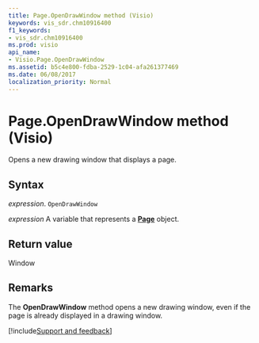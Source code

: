 ```yaml
---
title: Page.OpenDrawWindow method (Visio)
keywords: vis_sdr.chm10916400
f1_keywords:
- vis_sdr.chm10916400
ms.prod: visio
api_name:
- Visio.Page.OpenDrawWindow
ms.assetid: b5c4e800-fdba-2529-1c04-afa261377469
ms.date: 06/08/2017
localization_priority: Normal
---
```



# Page.OpenDrawWindow method (Visio)

Opens a new drawing window that displays a page.


## Syntax

_expression_. `OpenDrawWindow`

_expression_ A variable that represents a **[Page](Visio.Page.md)** object.


## Return value

Window


## Remarks

The  **OpenDrawWindow** method opens a new drawing window, even if the page is already displayed in a drawing window.

[!include[Support and feedback](~/includes/feedback-boilerplate.md)]